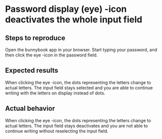 # Password display (eye) -icon deactivates the whole input field

## Steps to reproduce
Open the bunnybook app in your browser. Start typing your password, and then click the eye -icon in the password field. 

## Expected results
When clicking the eye -icon, the dots representing the letters change to actual letters. The input field stays selected and you are able to continue writing with the letters on display instead of dots.

## Actual behavior
When clicking the eye -icon, the dots representing the letters change to actual letters. The input field stays deactivates and you are not able to continue writing without reselecting the input field.